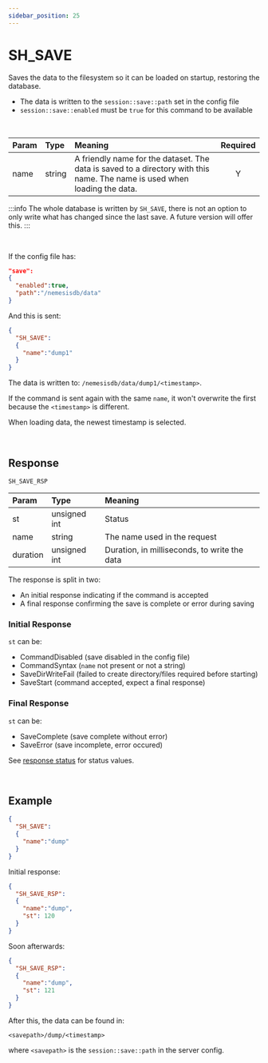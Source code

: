 ```yaml
---
sidebar_position: 25
---
```


# SH_SAVE
Saves the data to the filesystem so it can be loaded on startup, restoring the database.


- The data is written to the `session::save::path` set in the config file
- `session::save::enabled` must be `true` for this command to be available

<br/>

|Param|Type|Meaning|Required|
|:---|:---|:---|:---:|
|name|string|A friendly name for the dataset. The data is saved to a directory with this name. The name is used when loading the data.|Y|


:::info
The whole database is written by `SH_SAVE`, there is not an option to only write what has changed since the last save. A future version will offer this.
:::

<br/>

If the config file has:

```json
"save":
{
  "enabled":true,
  "path":"/nemesisdb/data"
}
```
And this is sent:

```json
{
  "SH_SAVE":
  {
    "name":"dump1"
  }
}
```

The data is written to:  `/nemesisdb/data/dump1/<timestamp>`.

If the command is sent again with the same `name`, it won't overwrite the first because the `<timestamp>` is different.

When loading data, the newest timestamp is selected. 

<br/>

## Response

`SH_SAVE_RSP`


|Param|Type|Meaning|
|:---|:---|:---|
|st|unsigned int|Status|
|name|string|The name used in the request|
|duration|unsigned int|Duration, in milliseconds, to write the data|


The response is split in two:

- An initial response indicating if the command is accepted
- A final response confirming the save is complete or error during saving


### Initial Response
`st` can be:

- CommandDisabled (save disabled in the config file)
- CommandSyntax (`name` not present or not a string)
- SaveDirWriteFail (failed to create directory/files required before starting)
- SaveStart (command accepted, expect a final response)


### Final Response
`st` can be:

- SaveComplete (save complete without error)
- SaveError (save incomplete, error occured)


See [response status](./../Statuses) for status values.

<br/>

## Example

```json title="Initiate save"
{
  "SH_SAVE":
  {
    "name":"dump"
  }
}
```

Initial response:

```json title="Save accepted"
{
  "SH_SAVE_RSP":
  {
    "name":"dump",
    "st": 120
  }
}
```
Soon afterwards:

```json title="Save complete"
{
  "SH_SAVE_RSP":
  {
    "name":"dump",
    "st": 121
  }
}
```

After this, the data can be found in:

`<savepath>/dump/<timestamp>`

where `<savepath>` is the `session::save::path` in the server config.